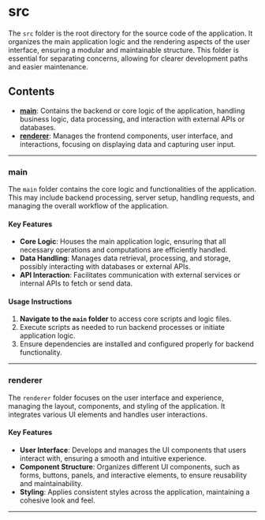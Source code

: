 # src

The `src` folder is the root directory for the source code of the application. It organizes the main application logic and the rendering aspects of the user interface, ensuring a modular and maintainable structure. This folder is essential for separating concerns, allowing for clearer development paths and easier maintenance.

## Contents

- **[main](#main)**: Contains the backend or core logic of the application, handling business logic, data processing, and interaction with external APIs or databases.
- **[renderer](#renderer)**: Manages the frontend components, user interface, and interactions, focusing on displaying data and capturing user input.

---

### main

The `main` folder contains the core logic and functionalities of the application. This may include backend processing, server setup, handling requests, and managing the overall workflow of the application.

#### Key Features

- **Core Logic**: Houses the main application logic, ensuring that all necessary operations and computations are efficiently handled.
- **Data Handling**: Manages data retrieval, processing, and storage, possibly interacting with databases or external APIs.
- **API Interaction**: Facilitates communication with external services or internal APIs to fetch or send data.

#### Usage Instructions

1. **Navigate to the `main` folder** to access core scripts and logic files.
2. Execute scripts as needed to run backend processes or initiate application logic.
3. Ensure dependencies are installed and configured properly for backend functionality.

---

### renderer

The `renderer` folder focuses on the user interface and experience, managing the layout, components, and styling of the application. It integrates various UI elements and handles user interactions.

#### Key Features

- **User Interface**: Develops and manages the UI components that users interact with, ensuring a smooth and intuitive experience.
- **Component Structure**: Organizes different UI components, such as forms, buttons, panels, and interactive elements, to ensure reusability and maintainability.
- **Styling**: Applies consistent styles across the application, maintaining a cohesive look and feel.

---
